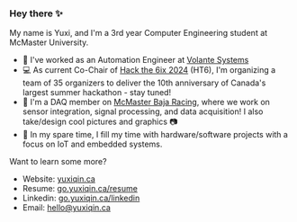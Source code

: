 ### Hey there ✨
My name is Yuxi, and I'm a 3rd year Computer Engineering student at McMaster University.
- 💼 I've worked as an Automation Engineer at [Volante Systems](https://www.volantesystems.com)
- 💻 As current Co-Chair of [Hack the 6ix 2024](https://www.hackthe6ix.com) (HT6), I'm organizing a team of 35 organizers to deliver the 10th anniversary of Canada's largest summer hackathon - stay tuned!
- 🚙 I'm a DAQ member on [McMaster Baja Racing](https://www.mcmasterbaja.ca), where we work on sensor integration, signal processing, and data acquisition! I also take/design cool pictures and graphics 📷
- 🚦 In my spare time, I fill my time with hardware/software projects with a focus on IoT and embedded systems.

Want to learn some more?
- Website: [yuxiqin.ca](https://yuxiqin.ca)
- Resume: [go.yuxiqin.ca/resume](https://go.yuxiqin.ca/resume)
- Linkedin: [go.yuxiqin.ca/linkedin](https://go.yuxiqin.ca/linkedin)
- Email: [hello@yuxiqin.ca](mailto:hello@yuxiqin.ca)
